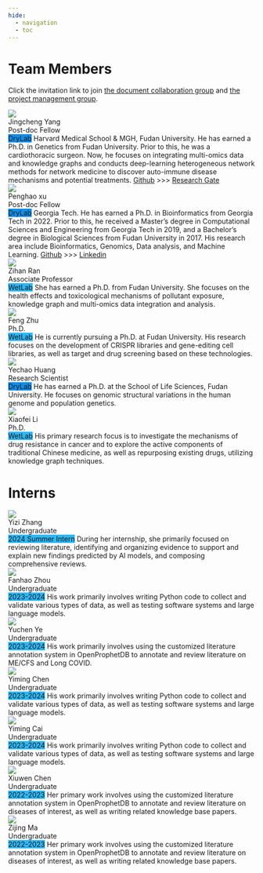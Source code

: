 ```yaml
---
hide:
  - navigation
  - toc
---
```


# Team Members

Click the invitation link to join [the document collaboration group](https://kdocs.cn/join/g924rmw?f=101) and [the project management group](https://github.com/orgs/open-prophetdb/projects/1).

<!-- Add several div tags which contains four elements for each div tag. Four elements are picture, name, position and description. And the description item must be placed on the right, other items are placed on the left. -->

<div style="display: flex; flex-direction: row; flex-wrap: wrap;">
  <div class="member-card">
    <div class="left">
      <img src="/assets/images/jingchengyang.jpeg" />
      <div>
        <div class="name">Jingcheng Yang</div>
        <div class="position">Post-doc Fellow</div>
      </div>
    </div>
    <div class="right">
      <span class="custom-tag" style="background-color: #108ee9;">DryLab</span> Harvard Medical School & MGH, Fudan University. He has earned a Ph.D. in Genetics from Fudan University. Prior to this, he was a cardiothoracic surgeon. Now, he focuses on integrating multi-omics data and knowledge graphs and conducts deep-learning heterogeneous network methods for network medicine to discover auto-immune disease mechanisms and potential treatments. <a href="https://github.com/yjcyxky">Github</a> >>> <a href="https://www.researchgate.net/profile/Jingcheng-Yang-4">Research Gate</a>
    </div>
  </div>
  <div class="member-card">
    <div class="left">
      <img src="/assets/images/penghaoxu.jpg"/>
      <div>
        <div class="name">Penghao xu</div>
        <div class="position">Post-doc Fellow</div>
      </div>
    </div>
    <div class="right">
      <span class="custom-tag" style="background-color: #108ee9;">DryLab</span> Georgia Tech. He has earned a Ph.D. in Bioinformatics from Georgia Tech in 2022. Prior to this, he received a Master’s degree in Computational Sciences and Engineering from Georgia Tech in 2019, and a Bachelor’s degree in Biological Sciences from Fudan University in 2017. His research area include Bioinformatics, Genomics, Data analysis, and Machine Learning. <a href="https://github.com/xph9876">Github</a> >>> <a href="https://www.linkedin.com/in/penghao-xu-24111914b/">Linkedin</a>
    </div>
  </div>
  <div class="member-card">
    <div class="left">
      <img src="/assets/images/zihanran.png"/>
      <div>
        <div class="name">Zihan Ran</div>
        <div class="position">Associate Professor</div>
      </div>
    </div>
    <div class="right">
      <span class="custom-tag" style="background-color: #2db7f5;">WetLab</span> She has earned a Ph.D. from Fudan University. She focuses on the health effects and toxicological mechanisms of pollutant exposure, knowledge graph and multi-omics data integration and analysis.
    </div>
  </div>
  <div class="member-card">
    <div class="left">
      <img src="/assets/images/fengzhu.png"/>
      <div>
        <div class="name">Feng Zhu</div>
        <div class="position">Ph.D.</div>
      </div>
    </div>
    <div class="right">
      <span class="custom-tag" style="background-color: #2db7f5;">WetLab</span> He is currently pursuing a Ph.D. at Fudan University. His research focuses on the development of CRISPR libraries and gene-editing cell libraries, as well as target and drug screening based on these technologies.
    </div>
  </div>
  <div class="member-card">
    <div class="left">
      <img src="/assets/images/yechaohuang.png"/>
      <div>
        <div class="name">Yechao Huang</div>
        <div class="position">Research Scientist</div>
      </div>
    </div>
    <div class="right">
      <span class="custom-tag" style="background-color: #108ee9;">DryLab</span> He has earned a Ph.D. at the School of Life Sciences, Fudan University. He focuses on genomic structural variations in the human genome and population genetics.
    </div>
  </div>
  <div class="member-card">
    <div class="left">
      <img src="/assets/images/xiaofeili.png"/>
      <div>
        <div class="name">Xiaofei Li</div>
        <div class="position">Ph.D.</div>
      </div>
    </div>
    <div class="right">
      <span class="custom-tag" style="background-color: #2db7f5;">WetLab</span> His primary research focus is to investigate the mechanisms of drug resistance in cancer and to explore the active components of traditional Chinese medicine, as well as repurposing existing drugs, utilizing knowledge graph techniques.
    </div>
  </div>
</div>

# Interns

<div>
  <div class="member-card">
    <div class="left">
      <img src="/assets/images/unknown.jpg"/>
      <div>
        <div class="name">Yizi Zhang</div>
        <div class="position">Undergraduate</div>
      </div>
    </div>
    <div class="right">
      <span class="custom-tag" style="background-color: #2db7f5;">2024 Summer Intern</span> During her internship, she primarily focused on reviewing literature, identifying and organizing evidence to support and explain new findings predicted by AI models, and composing comprehensive reviews.
    </div>
  </div>

  <div class="member-card">
    <div class="left">
      <img src="/assets/images/unknown.jpg"/>
      <div>
        <div class="name">Fanhao Zhou</div>
        <div class="position">Undergraduate</div>
      </div>
    </div>
    <div class="right">
      <span class="custom-tag" style="background-color: #2db7f5;">2023-2024</span> His work primarily involves writing Python code to collect and validate various types of data, as well as testing software systems and large language models.
    </div>
  </div>

  <div class="member-card">
    <div class="left">
      <img src="/assets/images/unknown.jpg"/>
      <div>
        <div class="name">Yuchen Ye</div>
        <div class="position">Undergraduate</div>
      </div>
    </div>
    <div class="right">
      <span class="custom-tag" style="background-color: #2db7f5;">2023-2024</span> His work primarily involves using the customized literature annotation system in OpenProphetDB to annotate and review literature on ME/CFS and Long COVID.
    </div>
  </div>

  <div class="member-card">
    <div class="left">
      <img src="/assets/images/unknown.jpg"/>
      <div>
        <div class="name">Yiming Chen</div>
        <div class="position">Undergraduate</div>
      </div>
    </div>
    <div class="right">
      <span class="custom-tag" style="background-color: #2db7f5;">2023-2024</span> His work primarily involves writing Python code to collect and validate various types of data, as well as testing software systems and large language models.
    </div>
  </div>

  <div class="member-card">
    <div class="left">
      <img src="/assets/images/unknown.jpg"/>
      <div>
        <div class="name">Yiming Cai</div>
        <div class="position">Undergraduate</div>
      </div>
    </div>
    <div class="right">
      <span class="custom-tag" style="background-color: #2db7f5;">2023-2024</span> His work primarily involves writing Python code to collect and validate various types of data, as well as testing software systems and large language models.
    </div>
  </div>

  <div class="member-card">
    <div class="left">
      <img src="/assets/images/unknown.jpg"/>
      <div>
        <div class="name">Xiuwen Chen</div>
        <div class="position">Undergraduate</div>
      </div>
    </div>
    <div class="right">
      <span class="custom-tag" style="background-color: #2db7f5;">2022-2023</span> Her primary work involves using the customized literature annotation system in OpenProphetDB to annotate and review literature on diseases of interest, as well as writing related knowledge base papers.
    </div>
  </div>

  <div class="member-card">
    <div class="left">
      <img src="/assets/images/unknown.jpg"/>
      <div>
        <div class="name">Zijing Ma</div>
        <div class="position">Undergraduate</div>
      </div>
    </div>
    <div class="right">
      <span class="custom-tag" style="background-color: #2db7f5;">2022-2023</span> Her primary work involves using the customized literature annotation system in OpenProphetDB to annotate and review literature on diseases of interest, as well as writing related knowledge base papers.
    </div>
  </div>
</div>